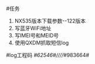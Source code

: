 #任务
1. NX535版本下载参数--122版本
2. 写蓝牙WiFi地址
3. 写IMEI号和MEID号
4. 使用QXDM抓取短信log

#log工程码
*#62546#////*#983664#